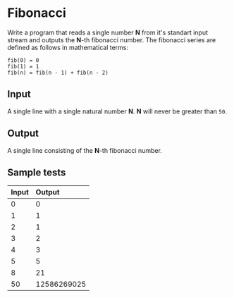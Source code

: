 # Fibonacci

Write a program that reads a single number **N** from it's standart input stream and outputs the **N**-th fibonacci number. The fibonacci series are defined as follows in mathematical terms:

```
fib(0) = 0
fib(1) = 1
fib(n) = fib(n - 1) + fib(n - 2)
```

## Input
A single line with a single natural number **N**.
**N** will never be greater than `50`.

## Output
A single line consisting of the **N**-th fibonacci number.

## Sample tests

| Input   | Output      |
|:--------|:------------|
| 0       | 0           |
| 1       | 1           |
| 2       | 1           |
| 3       | 2           |
| 4       | 3           |
| 5       | 5           |
| 8       | 21          |
| 50      | 12586269025 |

